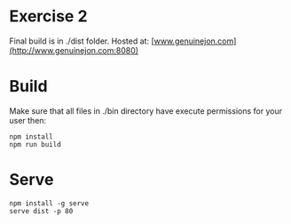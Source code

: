 # Exercise 2

Final build is in ./dist folder.
Hosted at: [www.genuinejon.com](http://www.genuinejon.com:8080)

# Build
Make sure that all files in ./bin directory have execute permissions for your user
then:
```
npm install
npm run build
```

# Serve
```
npm install -g serve
serve dist -p 80
```
